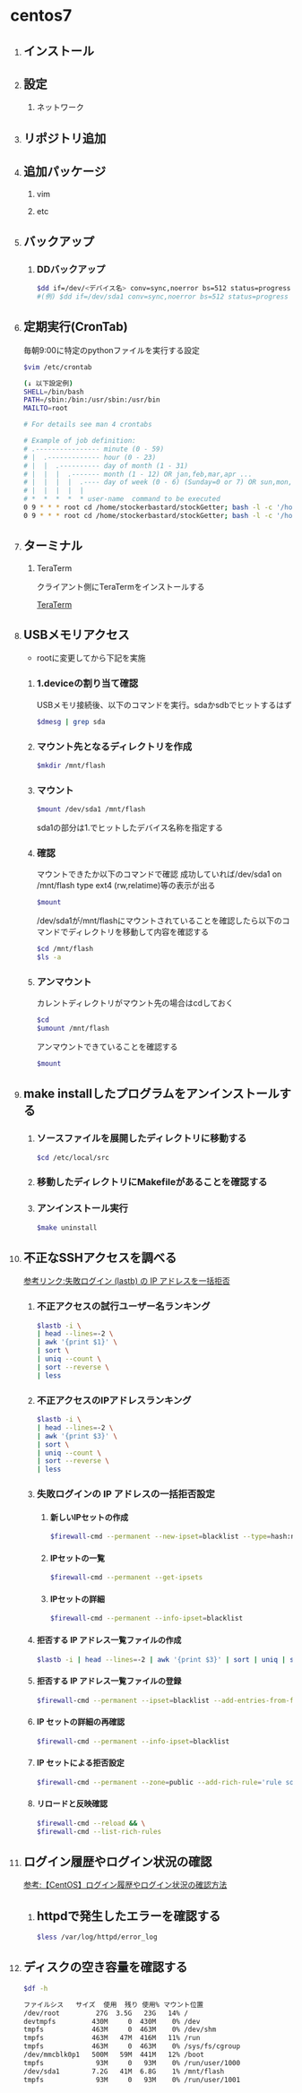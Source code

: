 # centos7

1. ## インストール

2. ## 設定

   1. ネットワーク

3. ## リポジトリ追加

4. ## 追加パッケージ

     1. vim

     2. etc

5. ## バックアップ

   1. ### DDバックアップ

      ```sh
      $dd if=/dev/<デバイス名> conv=sync,noerror bs=512 status=progress | gzip -c > /mnt/flash/<バックアップファイル名>
      #(例) $dd if=/dev/sda1 conv=sync,noerror bs=512 status=progress | gzip -c > /mnt/flash/dd.img.gz
      ```

6. ## 定期実行(CronTab)

   毎朝9:00に特定のpythonファイルを実行する設定

   ```sh
   $vim /etc/crontab
   
   (↓ 以下設定例)
   SHELL=/bin/bash
   PATH=/sbin:/bin:/usr/sbin:/usr/bin
   MAILTO=root
   
   # For details see man 4 crontabs
   
   # Example of job definition:
   # .---------------- minute (0 - 59)
   # |  .------------- hour (0 - 23)
   # |  |  .---------- day of month (1 - 31)
   # |  |  |  .------- month (1 - 12) OR jan,feb,mar,apr ...
   # |  |  |  |  .---- day of week (0 - 6) (Sunday=0 or 7) OR sun,mon,tue,wed,thu,fri,sat
   # |  |  |  |  |
   # *  *  *  *  * user-name  command to be executed
   0 9 * * * root cd /home/stockerbastard/stockGetter; bash -l -c '/home/stockerbastard/stockGetter/env/bin/python /home/stockerbastard/stockGetter/Stocker.py >> /home/stockerbastard/stockGetter/log/`date +\%Y\%m\%d`.log'
   0 9 * * * root cd /home/stockerbastard/stockGetter; bash -l -c '/home/stockerbastard/stockGetter/env/bin/python /home/stockerbastard/stockGetter/SyncStock.py >> /home/stockerbastard/stockGetter/log/`date +\%Y\%m\%d`.log'
   ```

7. ## ターミナル

   1. TeraTerm

      クライアント側にTeraTermをインストールする

       [TeraTerm](https://1drv.ms/u/s!AtZZJevIaEATkxVBUel3Nn1-wStN?e=CIfTLm)

8. ## USBメモリアクセス

   - rootに変更してから下記を実施

   1. ### 1.deviceの割り当て確認

      USBメモリ接続後、以下のコマンドを実行。sdaかsdbでヒットするはず

      ```sh
      $dmesg | grep sda
      ```

   2. ### マウント先となるディレクトリを作成

      ```sh
      $mkdir /mnt/flash
      ```

   3. ### マウント

      ```sh
      $mount /dev/sda1 /mnt/flash
      ```

      sda1の部分は1.でヒットしたデバイス名称を指定する

   4. ### 確認

      マウントできたか以下のコマンドで確認 成功していれば/dev/sda1 on /mnt/flash type ext4 \(rw,relatime\)等の表示が出る

      ```sh
      $mount
      ```

      /dev/sda1が/mnt/flashにマウントされていることを確認したら以下のコマンドでディレクトリを移動して内容を確認する

      ```sh
      $cd /mnt/flash
      $ls -a
      ```

   5. ### アンマウント

      カレントディレクトリがマウント先の場合はcdしておく

      ```sh
      $cd
      $umount /mnt/flash
      ```

      アンマウントできていることを確認する

      ```sh
      $mount
      ```

9. ## make installしたプログラムをアンインストールする

   1. ### ソースファイルを展開したディレクトリに移動する

      ```sh
      $cd /etc/local/src
      ```

   2. ### 移動したディレクトリにMakefileがあることを確認する

   3. ### アンインストール実行

      ```sh
      $make uninstall
      ```

10. ## 不正なSSHアクセスを調べる

    [参考リンク:失敗ログイン (lastb) の IP アドレスを一括拒否](https://qiita.com/bezeklik/items/6467c966338e610ef333) 

    1. ### 不正アクセスの試行ユーザー名ランキング

       ```sh
       $lastb -i \
       | head --lines=-2 \
       | awk '{print $1}' \
       | sort \
       | uniq --count \
       | sort --reverse \
       | less
       ```
    
    2. ### 不正アクセスのIPアドレスランキング

       ```sh
       $lastb -i \
       | head --lines=-2 \
       | awk '{print $3}' \
       | sort \
       | uniq --count \
       | sort --reverse \
       | less
       ```
    
    3. ### 失敗ログインの IP アドレスの一括拒否設定

       1. #### 新しいIPセットの作成

          ```sh
          $firewall-cmd --permanent --new-ipset=blacklist --type=hash:net
          ```
    
       2. #### IPセットの一覧

          ```sh
          $firewall-cmd --permanent --get-ipsets
          ```
    
       3. #### IPセットの詳細

          ```sh
          $firewall-cmd --permanent --info-ipset=blacklist
          ```
    
    4. #### 拒否する IP アドレス一覧ファイルの作成

       ```sh
       $lastb -i | head --lines=-2 | awk '{print $3}' | sort | uniq | sort --numeric-sort > /etc/firewalld/ipsets/blacklist
       ```
    
    5. #### 拒否する IP アドレス一覧ファイルの登録

       ```sh
       $firewall-cmd --permanent --ipset=blacklist --add-entries-from-file=/etc/firewalld/ipsets/blacklist 
       ```
    
    6. #### IP セットの詳細の再確認

       ```sh
       $firewall-cmd --permanent --info-ipset=blacklist
       ```
    
    7. #### IP セットによる拒否設定

       ```sh
       $firewall-cmd --permanent --zone=public --add-rich-rule='rule source ipset=blacklist drop'
       ```
    
    8. #### リロードと反映確認

       ```sh
       $firewall-cmd --reload && \
       $firewall-cmd --list-rich-rules
       ```
    
11. ## ログイン履歴やログイン状況の確認

    [参考:【CentOS】ログイン履歴やログイン状況の確認方法](https://www.server-memo.net/tips/server-operation/login-history.html)

    1. ## httpdで発生したエラーを確認する  

       ```sh
       $less /var/log/httpd/error_log
       ```

       

12. ## ディスクの空き容量を確認する

    ```sh
    $df -h
    
    ファイルシス   サイズ  使用  残り 使用% マウント位置
    /dev/root         27G  3.5G   23G   14% /
    devtmpfs         430M     0  430M    0% /dev
    tmpfs            463M     0  463M    0% /dev/shm
    tmpfs            463M   47M  416M   11% /run
    tmpfs            463M     0  463M    0% /sys/fs/cgroup
    /dev/mmcblk0p1   500M   59M  441M   12% /boot
    tmpfs             93M     0   93M    0% /run/user/1000
    /dev/sda1        7.2G   41M  6.8G    1% /mnt/flash
    tmpfs             93M     0   93M    0% /run/user/1001
    ```
